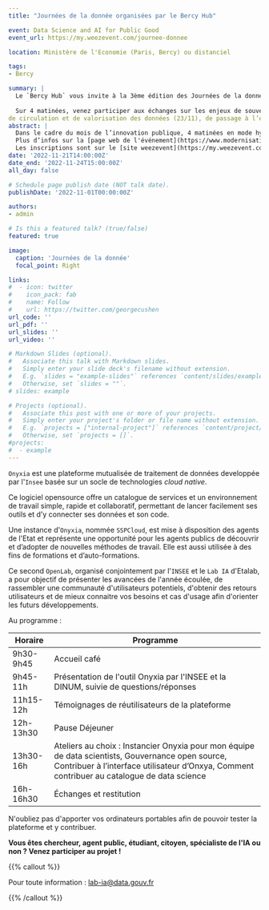 ```yaml
---
title: "Journées de la donnée organisées par le Bercy Hub"

event: Data Science and AI for Public Good
event_url: https://my.weezevent.com/journee-donnee

location: Ministère de l'Economie (Paris, Bercy) ou distanciel

tags:
- Bercy

summary: |
  Le `Bercy Hub` vous invite à la 3ème édition des Journées de la donnée du 21/11 au 24/11 en présentiel à Bercy ou à distance.
  
  Sur 4 matinées, venez participer aux échanges sur les enjeux de souveraineté (21/11), d’éthique et de confiance (22/11),
de circulation et de valorisation des données (23/11), de passage à l’échelle (24/11).  
abstract: |
  Dans le cadre du mois de l’innovation publique, 4 matinées en mode hybride sous la forme d’échanges sur les enjeux de souveraineté (21/11), d'éthique et de confiance (22/11), de circulation et de valorisation des données (23/11), de passage à l'échelle (24/11).
  Plus d’infos sur la [page web de l'événement](https://www.modernisation.gouv.fr/mois-de-linnovation-publique/les-journees-de-la-donnee).
  Les inscriptions sont sur le [site weezevent](https://my.weezevent.com/journee-donnee)
date: '2022-11-21T14:00:00Z'
date_end: '2022-11-24T15:00:00Z'
all_day: false

# Schedule page publish date (NOT talk date).
publishDate: '2022-11-01T00:00:00Z'

authors:
- admin

# Is this a featured talk? (true/false)
featured: true

image:
  caption: 'Journées de la donnée'
  focal_point: Right

links:
#  - icon: twitter
#    icon_pack: fab
#    name: Follow
#    url: https://twitter.com/georgecushen
url_code: ''
url_pdf: ''
url_slides: ''
url_video: ''

# Markdown Slides (optional).
#   Associate this talk with Markdown slides.
#   Simply enter your slide deck's filename without extension.
#   E.g. `slides = "example-slides"` references `content/slides/example-slides.md`.
#   Otherwise, set `slides = ""`.
# slides: example

# Projects (optional).
#   Associate this post with one or more of your projects.
#   Simply enter your project's folder or file name without extension.
#   E.g. `projects = ["internal-project"]` references `content/project/deep-learning/index.md`.
#   Otherwise, set `projects = []`.
#projects:
#  - example
---
```


`Onyxia` est une plateforme mutualisée de traitement de données developpée par l'`Insee`
basée sur un socle de technologies _cloud native_.

Ce logiciel opensource offre un catalogue de services et un environnement de travail simple,
rapide et collaboratif, permettant de lancer facilement ses outils et d’y connecter ses données et son code.

Une instance d'`Onyxia`, nommée `SSPCloud`,
est mise à disposition des agents de l'Etat et représente une opportunité pour les agents publics
de découvrir et d’adopter de nouvelles méthodes de travail.
Elle est aussi utilisée à des fins de formations et d’auto-formations.

Ce second `OpenLab`, organisé conjointement par l'`INSEE` et le `Lab IA` d'Etalab,
a pour objectif de présenter les avancées de l'année écoulée, de rassembler une communauté d'utilisateurs potentiels,
d'obtenir des retours utilisateurs et de mieux connaitre vos besoins
et cas d'usage afin d'orienter les futurs développements.

Au programme :

| Horaire   |  Programme            |
|-----------|--------------|
| 9h30-9h45 | Accueil café |
| 9h45-11h  | Présentation de l'outil Onyxia par l'INSEE et la DINUM, suivie de questions/réponses |
| 11h15-12h | Témoignages de réutilisateurs de la plateforme |
| 12h-13h30 | Pause Déjeuner |
| 13h30-16h | Ateliers au choix : Instancier Onyxia pour mon équipe de data scientists, Gouvernance open source, Contribuer à l’interface utilisateur d’Onxya, Comment contribuer au catalogue de data science |
| 16h-16h30 | Échanges et restitution |

N'oubliez pas d'apporter vos ordinateurs portables afin de pouvoir tester la plateforme et y contribuer.


__Vous êtes chercheur, agent public, étudiant, citoyen, spécialiste de l'IA ou non ? Venez participer au projet !__

{{% callout %}}

Pour toute information : <lab-ia@data.gouv.fr>

{{% /callout %}}

